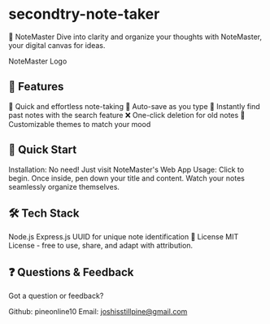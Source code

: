 # secondtry-note-taker
📝 NoteMaster
Dive into clarity and organize your thoughts with NoteMaster, your digital canvas for ideas.

NoteMaster Logo

## 🌟 Features
📖 Quick and effortless note-taking
💾 Auto-save as you type
🔎 Instantly find past notes with the search feature
❌ One-click deletion for old notes
🌈 Customizable themes to match your mood

## 🚀 Quick Start
Installation: No need! Just visit NoteMaster's Web App
Usage: Click to begin. Once inside, pen down your title and content. Watch your notes seamlessly organize themselves.

## 🛠 Tech Stack
Node.js
Express.js
UUID for unique note identification
📜 License
MIT License - free to use, share, and adapt with attribution.

## ❓ Questions & Feedback
Got a question or feedback?

Github: pineonline10
Email: joshisstillpine@gmail.com
